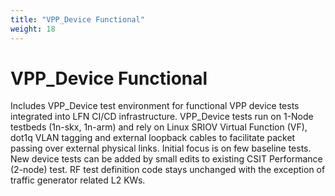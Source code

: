 ```yaml
---
title: "VPP_Device Functional"
weight: 18
---
```


# VPP_Device Functional

Includes VPP_Device test environment for functional VPP
device tests integrated into LFN CI/CD infrastructure. VPP_Device tests
run on 1-Node testbeds (1n-skx, 1n-arm) and rely on Linux SRIOV Virtual
Function (VF), dot1q VLAN tagging and external loopback cables to
facilitate packet passing over external physical links. Initial focus is
on few baseline tests. New device tests can be added by small edits
to existing CSIT Performance (2-node) test. RF test definition code
stays unchanged with the exception of traffic generator related L2 KWs.
